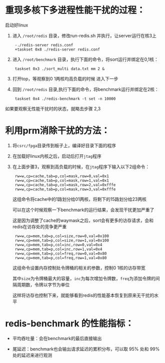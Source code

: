 # 重现多核下多进程性能干扰的过程：

启动好linux

1. 进入 `/root/redis` 目录，修改run-redis.sh 并执行，让server运行在核3上

        -./redis-server redis.conf
        +taskset 0x8 ./redis-server redis.conf

2. 进入 `/root/benchmark` 目录，执行下面的命令，将sort运行并绑定在0,1核：

        taskset 0x3 ./sort_multi data.txt mm 2 &

3. 打开top，等观察到0 1两核均高负载的时候 进入下一步
    
4. 回到 `/root/redis` 目录,执行下面的命令，将benchmark运行并绑定在2核：

        taskset 0x4 ./redis-benchmark -t set -n 10000
    
如果要观察无性能干扰时的状态，就略去步骤 2,3 

# 利用prm消除干扰的方法：

1. 将`csrc/fpga`目录传到板子上，编译好目录下面的程序

2. 在加载好linux内核之后，启动后打开`jtag`程序

3. 在上面步骤3，观察到高负载的时候，在`jtag`程序下输入以下2组命令：

        rw=w,cp=cache,tab=p,col=mask,row=0,val=0x1
        rw=w,cp=cache,tab=p,col=mask,row=1,val=0x1
        rw=w,cp=cache,tab=p,col=mask,row=2,val=0xfffe
        rw=w,cp=cache,tab=p,col=mask,row=3,val=0xfffe

    这组命令将cache中的1路划分给01两核，将剩下的15路划分给23两核
    
    可以在这个时候观察一下benchmark的运行结果，会发现干扰更加严重了
    
    这是因为调整了cache的waymask之后，sort会有更多的访存请求，会和redis在访存处的竞争更严重

        rw=w,cp=mem,tab=p,col=size,row=0,val=0x100
        rw=w,cp=mem,tab=p,col=size,row=1,val=0x100
        rw=w,cp=mem,tab=p,col=inc,row=0,val=0x4
        rw=w,cp=mem,tab=p,col=inc,row=1,val=0x4
        rw=w,cp=mem,tab=p,col=freq,row=0,val=0x80
        rw=w,cp=mem,tab=p,col=freq,row=1,val=0x80

    这组命令设置内存控制处令牌桶的相关的参数，控制0 1核的访存带宽

    其中`size`为令牌桶最大的容量，`inc`为每次增加令牌数，`freq`为添加令牌的间隔周期数，令牌以字节为单位
    
    这样将访存也控制下来，就能够看到redis的性能基本恢复到原来无干扰的水平

# redis-benchmark 的性能指标：

- 平均吞吐量：会在benchmark的最后直接输出

- 尾延迟：benchmark也会输出请求延迟的累积分布，可以取 95% 处和 99% 处的延迟来进行观测